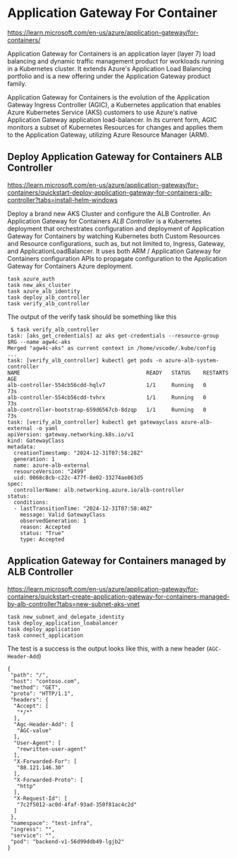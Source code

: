 # Application Gateway For Container

https://learn.microsoft.com/en-us/azure/application-gateway/for-containers/

Application Gateway for Containers is an application layer (layer 7) load balancing and dynamic traffic management product for workloads running in a Kubernetes cluster. It extends Azure's Application Load Balancing portfolio and is a new offering under the Application Gateway product family.

Application Gateway for Containers is the evolution of the Application Gateway Ingress Controller (AGIC), a Kubernetes application that enables Azure Kubernetes Service (AKS) customers to use Azure's native Application Gateway application load-balancer. In its current form, AGIC monitors a subset of Kubernetes Resources for changes and applies them to the Application Gateway, utilizing Azure Resource Manager (ARM).


## Deploy Application Gateway for Containers ALB Controller

https://learn.microsoft.com/en-us/azure/application-gateway/for-containers/quickstart-deploy-application-gateway-for-containers-alb-controller?tabs=install-helm-windows

Deploy a brand new AKS Cluster and configure the ALB Controller. An Application Gateway for Containers *ALB Controller* is a Kubernetes deployment that orchestrates configuration and deployment of Application Gateway for Containers by watching Kubernetes both Custom Resources and Resource configurations, such as, but not limited to, Ingress, Gateway, and ApplicationLoadBalancer. It uses both ARM / Application Gateway for Containers configuration APIs to propagate configuration to the Application Gateway for Containers Azure deployment. 

```
task azure_auth
task new_aks_cluster
task azure_alb_identity
task deploy_alb_controller
task verify_alb_controller
``` 

The output of the verify task should be something like this

```
 $ task verify_alb_controller
task: [aks_get_credentials] az aks get-credentials --resource-group $RG --name agw4c-aks
Merged "agw4c-aks" as current context in /home/vscode/.kube/config
...
task: [verify_alb_controller] kubectl get pods -n azure-alb-system-controller
NAME                                        READY   STATUS    RESTARTS   AGE
alb-controller-554cb56cdd-hqlv7             1/1     Running   0          73s
alb-controller-554cb56cdd-tvhrx             1/1     Running   0          73s
alb-controller-bootstrap-659d6567cb-8dzqp   1/1     Running   0          73s
task: [verify_alb_controller] kubectl get gatewayclass azure-alb-external -o yaml
apiVersion: gateway.networking.k8s.io/v1
kind: GatewayClass
metadata:
  creationTimestamp: "2024-12-31T07:58:28Z"
  generation: 1
  name: azure-alb-external
  resourceVersion: "2499"
  uid: 0068c8cb-c22c-477f-8e02-33274ae863d5
spec:
  controllerName: alb.networking.azure.io/alb-controller
status:
  conditions:
  - lastTransitionTime: "2024-12-31T07:58:40Z"
    message: Valid GatewayClass
    observedGeneration: 1
    reason: Accepted
    status: "True"
    type: Accepted
```

## Application Gateway for Containers managed by ALB Controller

https://learn.microsoft.com/en-us/azure/application-gateway/for-containers/quickstart-create-application-gateway-for-containers-managed-by-alb-controller?tabs=new-subnet-aks-vnet


```
task new_subnet_and_delegate_identity
task deploy_application_loabalancer
task deploy_application
task connect_application
```

The test is a success is the output looks like this, with a new header (`AGC-Header-Add`)
````
{
 "path": "/",
 "host": "contoso.com",
 "method": "GET",
 "proto": "HTTP/1.1",
 "headers": {
  "Accept": [
   "*/*"
  ],
  "Agc-Header-Add": [
   "AGC-value"
  ],
  "User-Agent": [
   "rewritten-user-agent"
  ],
  "X-Forwarded-For": [
   "88.121.146.30"
  ],
  "X-Forwarded-Proto": [
   "http"
  ],
  "X-Request-Id": [
   "7c2f5012-ac0d-4faf-93ad-350f81ac4c2d"
  ]
 },
 "namespace": "test-infra",
 "ingress": "",
 "service": "",
 "pod": "backend-v1-56d99ddb49-lgjb2"
}
````                                       

